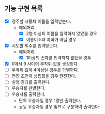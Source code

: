 ## 기능 구현 목록

- [x] 경주할 자동차 이름을 입력받는다.
    - 예외처리
        - [x] 2명 이상의 이름을 입력하지 않았을 경우
        - [x] 이름이 5자 이하가 아닐 경우
- [x] 시도할 회수를 입력받는다.
    - 예외처리
        - [x] 1이상의 숫자를 입력하지 않았을 경우
- [x] 0에서 9 사이의 무작위 값을 생성한다.
- [ ] 무작위 값이 4이상일 경우를 판별한다.
- [ ] 전진 조건이 성립했을 경우 전진한다.
- [ ] 실행 결과를 출력한다.
- [ ] 우승자를 판별한다.
- [ ] 우승자를 출력한다.
    - 단독 우승자일 경우 1명만 출력한다.
    - 공동 우승자일 경우 쉼표로 구분하여 출력한다.